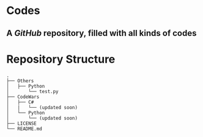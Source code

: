# Codes
## A *GitHub* repository, filled with all kinds of codes

# Repository Structure
```
.
├── Others
│   ├── Python
│       └── test.py
├── CodeWars
│   ├── C#
│   |   └── (updated soon)
│   └── Python
│       └── (updated soon)
├── LICENSE
└── README.md
```
